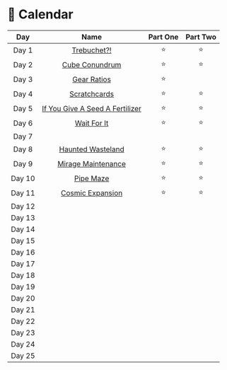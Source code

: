 # 🎄 Calendar

| Day  |                                               Name                                               | Part One | Part Two |
| :---: |:------------------------------------------------------------------------------------------------:|:----:| :---: |
| Day 1  |  [Trebuchet?!](https://github.com/SandraMavsar/AdventOfCode/blob/main/2023/Day_01/solution.py)   |  :star: |:star: |
| Day 2 | [Cube Conundrum](https://github.com/SandraMavsar/AdventOfCode/blob/main/2023/Day_02/solution.py) |  :star: | :star:  |
| Day 3 |  [Gear Ratios](https://github.com/SandraMavsar/AdventOfCode/blob/main/2023/Day_03/solution.py)   |  :star: |  |
| Day 4 |  [Scratchcards](https://github.com/SandraMavsar/AdventOfCode/blob/main/2023/Day_04/solution.py)  |  :star: | :star:  |
| Day 5 |  [If You Give A Seed A Fertilizer](https://github.com/SandraMavsar/AdventOfCode/blob/main/2023/Day_05/solution.py)  |  :star: | :star:  |
| Day 6 |  [Wait For It](https://github.com/SandraMavsar/AdventOfCode/blob/main/2023/Day_06/solution.py)   |  :star: | :star:  |
| Day 7 |                                                                                                  |      |  |
| Day 8 |[Haunted Wasteland](https://github.com/SandraMavsar/AdventOfCode/blob/main/2023/Day_08) |  :star: | :star:  |
| Day 9 |[Mirage Maintenance](https://github.com/SandraMavsar/AdventOfCode/blob/main/2023/Day_09) |  :star: | :star:  |
| Day 10 |[Pipe Maze](https://github.com/SandraMavsar/AdventOfCode/blob/main/2023/Day_10) |  :star: | :star:  |
| Day 11 |[Cosmic Expansion](https://github.com/SandraMavsar/AdventOfCode/blob/main/2023/Day_11) |  :star: | :star:  |
| Day 12 |                                                                                                  |      |  |
| Day 13 |                                                                                                  |      |  |
| Day 14 |                                                                                                  |      |  |
| Day 15 |                                                                                                  |      |  |
| Day 16 |                                                                                                  |      |  |
| Day 17 |                                                                                                  |      |  |
| Day 18 |                                                                                                  |      |  |
| Day 19 |                                                                                                  |      |  |
| Day 20 |                                                                                                  |      |  |
| Day 21 |                                                                                                  |      |  |
| Day 22 |                                                                                                  |      |  |
| Day 23 |                                                                                                  |      |  |
| Day 24 |                                                                                                  |      |  |
| Day 25 |                                                                                                  |      |  |
